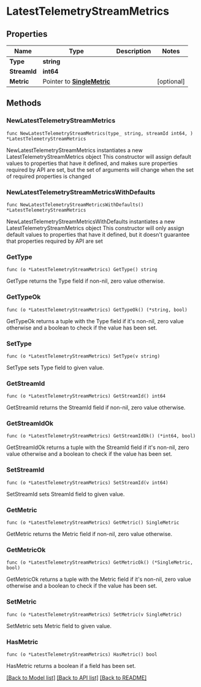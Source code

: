 # LatestTelemetryStreamMetrics

## Properties

Name | Type | Description | Notes
------------ | ------------- | ------------- | -------------
**Type** | **string** |  | 
**StreamId** | **int64** |  | 
**Metric** | Pointer to [**SingleMetric**](SingleMetric.md) |  | [optional] 

## Methods

### NewLatestTelemetryStreamMetrics

`func NewLatestTelemetryStreamMetrics(type_ string, streamId int64, ) *LatestTelemetryStreamMetrics`

NewLatestTelemetryStreamMetrics instantiates a new LatestTelemetryStreamMetrics object
This constructor will assign default values to properties that have it defined,
and makes sure properties required by API are set, but the set of arguments
will change when the set of required properties is changed

### NewLatestTelemetryStreamMetricsWithDefaults

`func NewLatestTelemetryStreamMetricsWithDefaults() *LatestTelemetryStreamMetrics`

NewLatestTelemetryStreamMetricsWithDefaults instantiates a new LatestTelemetryStreamMetrics object
This constructor will only assign default values to properties that have it defined,
but it doesn't guarantee that properties required by API are set

### GetType

`func (o *LatestTelemetryStreamMetrics) GetType() string`

GetType returns the Type field if non-nil, zero value otherwise.

### GetTypeOk

`func (o *LatestTelemetryStreamMetrics) GetTypeOk() (*string, bool)`

GetTypeOk returns a tuple with the Type field if it's non-nil, zero value otherwise
and a boolean to check if the value has been set.

### SetType

`func (o *LatestTelemetryStreamMetrics) SetType(v string)`

SetType sets Type field to given value.


### GetStreamId

`func (o *LatestTelemetryStreamMetrics) GetStreamId() int64`

GetStreamId returns the StreamId field if non-nil, zero value otherwise.

### GetStreamIdOk

`func (o *LatestTelemetryStreamMetrics) GetStreamIdOk() (*int64, bool)`

GetStreamIdOk returns a tuple with the StreamId field if it's non-nil, zero value otherwise
and a boolean to check if the value has been set.

### SetStreamId

`func (o *LatestTelemetryStreamMetrics) SetStreamId(v int64)`

SetStreamId sets StreamId field to given value.


### GetMetric

`func (o *LatestTelemetryStreamMetrics) GetMetric() SingleMetric`

GetMetric returns the Metric field if non-nil, zero value otherwise.

### GetMetricOk

`func (o *LatestTelemetryStreamMetrics) GetMetricOk() (*SingleMetric, bool)`

GetMetricOk returns a tuple with the Metric field if it's non-nil, zero value otherwise
and a boolean to check if the value has been set.

### SetMetric

`func (o *LatestTelemetryStreamMetrics) SetMetric(v SingleMetric)`

SetMetric sets Metric field to given value.

### HasMetric

`func (o *LatestTelemetryStreamMetrics) HasMetric() bool`

HasMetric returns a boolean if a field has been set.


[[Back to Model list]](../README.md#documentation-for-models) [[Back to API list]](../README.md#documentation-for-api-endpoints) [[Back to README]](../README.md)


